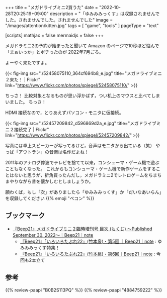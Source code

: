+++
title = "メガドライブミニ2買うた"
date =  "2022-10-28T20:25:19+09:00"
description = "「ゆみみみっくす」は収録されませんでした。されませんでした。されませんでした"
image = "/images/attention/kitten.jpg"
tags = [ "game", "tools" ]
pageType = "text"

[scripts]
  mathjax = false
  mermaidjs = false
+++

メガドラミニ2の予約が始まったと聞いて Amazon のページで10秒ほど悩んで「まぁいっか」とポチったのが 2022年7月ごろ。

よーやく来たですよ。

{{< fig-img src="./52458075110_364cf694b8_e.jpg" title="メガドライブミニ２来た！ | Flickr" link="https://www.flickr.com/photos/spiegel/52458075110/" >}}

ちっさ！ 比較対象となるものが思い浮かばず，つい机上のマウスと比べてしまいました。
ちっさ！

HDMI 接続なので，とりあえずパソコン・モニタに仮接続。

{{< fig-img src="./52457209842_d596869d2a_e.jpg" title="メガドライブミニ２接続完了 | Flickr" link="https://www.flickr.com/photos/spiegel/52457209842/" >}}

写真には卓上スピーカーが写ってるけど，音声はモニタから出ている（笑） やっぱ「アウトラン」の音楽は名作だよね！

2011年のアナログ停波でテレビを捨てて以来，コンシューマ・ゲーム機で遊ぶこともなくなった。
これからもコンシューマ・ゲーム機で新作ゲームをすることはないと思うが，折角買ったんだし，メガドラミニ2でレトロゲームをちまちまやりながら昔を懐かしむとしましょうか。

願わくば，もし「次」がありましたら「ゆみみみっくす」か「だいなあいらん」を収録してください {{% emoji "ペコン" %}}

## ブックマーク

- [『Beep21』メガドライブミニ２臨時増刊号  目次 (もくじ) ～Published September 30, 2022～｜Beep21｜note](https://note.com/beep21/n/n32754d0983db)
  - [『Beep21』「いろいろたぶれ22」(竹本泉)・第5回 ｜Beep21｜note](https://note.com/beep21/n/n3e73591092c4) : ゆみみみっくす特集！
  - [『Beep21』「いろいろたぶれ22」(竹本泉)・第6回｜Beep21｜note](https://note.com/beep21/n/nd393acd25d46) : 今回も2本立て

## 参考

{{% review-paapi "B0B2S113PQ" %}} <!-- メガドライブミニ2 -->
{{% review-paapi "4884759222" %}} <!-- 竹本泉★WORLD -->

